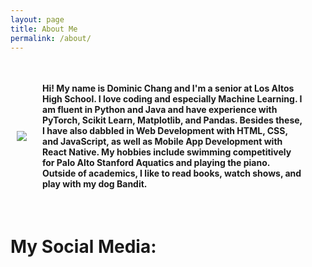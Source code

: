 ```yaml
---
layout: page
title: About Me
permalink: /about/
---
```

<div style="justify-content:center;display:flex;padding:10px;">
    <img src="../assets/dominic.jpg" style="align-self:center">
    <div class="about-box">
        <h4 style="margin:25px">Hi! My name is Dominic Chang and I'm a senior at Los Altos High School. I love coding and especially Machine Learning. I am fluent in Python and Java and have experience with PyTorch, Scikit Learn, Matplotlib, and Pandas. Besides these, I have also dabbled in Web Development with HTML, CSS, and JavaScript, as well as Mobile App Development with React Native. My hobbies include swimming competitively for Palo Alto Stanford Aquatics and playing the piano. Outside of academics, I like to read books, watch shows, and play with my dog Bandit.</h4>
    </div>
</div>
<h1 class="post-title">My Social Media:</h1>
<div style="padding:10px">
    <a href="https://github.com/{{ site.github_username| cgi_escape | escape }}"><svg class="svg-icon" width="100px" height="100px" viewBox="0 0 20 20"><use xlink:href="{{ '/assets/minima-social-icons.svg#github' | relative_url }}"></use> </svg></a>
    <a href="https://www.linkedin.com/in/{{ site.linkedin_username| cgi_escape | escape }}"><svg class="svg-icon" width="100px" height="100px" viewBox="0 0 20 20"><use xlink:href="{{ '/assets/minima-social-icons.svg#linkedin' | relative_url }}"></use></svg></a>
</div>

